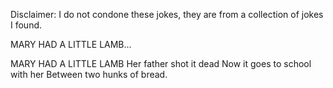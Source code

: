 Disclaimer: I do not condone these jokes, they are from a collection of jokes I found.

MARY HAD A LITTLE LAMB...

MARY HAD A LITTLE LAMB
Her father shot it dead
Now it goes to school with her
Between two hunks of bread.

